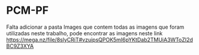 # PCM-PF

Falta adicionar a pasta Images que contem todas as imagens que foram utilizadas neste trabalho, pode encontrar as imagens neste link
https://mega.nz/file/8slyCRiT#vzuipsQPOK5mI6pYKtDab2TMUiA3WToZI2dBC9Z3XYA
